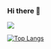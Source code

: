 ### Hi there 👋

[<img src="https://img.shields.io/badge/LinkedIn-0077B5?style=for-the-badge&logo=linkedin&logoColor=white">](https://www.linkedin.com/in/matheus-souza-0bab25167/)


<div style="width: 200px;">
  <a href="https://github.com/matheus-14/github-readme-stats">
    <img src="https://github-readme-stats.vercel.app/api/top-langs/?username=matheus-14&langs_count=8" alt="Top Langs" />
  </a>
</div>



<!--
**matheus-14/matheus-14** is a ✨ _special_ ✨ repository because its `README.md` (this file) appears on your GitHub profile.

Here are some ideas to get you started:

- 🔭 I’m currently working on ...
- 🌱 I’m currently learning ...
- 👯 I’m looking to collaborate on ...
- 🤔 I’m looking for help with ...
- 💬 Ask me about ...
- 📫 How to reach me: ...
- 😄 Pronouns: ...
- ⚡ Fun fact: ...


![Matheus's GitHub stats](https://github-readme-stats.vercel.app/api?username=matheus-14&show_icons=true&theme=radical)
-->
